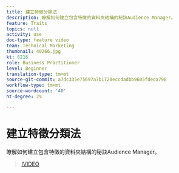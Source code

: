 ```yaml
---
title: 建立特徵分類法
description: 瞭解如何建立包含特徵的資料夾結構的秘訣Audience Manager。
feature: Traits
topics: null
activity: use
doc-type: feature video
team: Technical Marketing
thumbnail: 40266.jpg
kt: 6216
role: Business Practitioner
level: Beginner
translation-type: tm+mt
source-git-commit: a7dc335e75697a7b1720eccdadbb9605fdeda798
workflow-type: tm+mt
source-wordcount: '40'
ht-degree: 2%

---
```



# 建立特徵分類法

瞭解如何建立包含特徵的資料夾結構的秘訣Audience Manager。

>[!VIDEO](https://video.tv.adobe.com/v/40266/?quality=12&learn=on)
